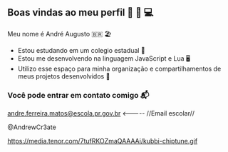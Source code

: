 ## Boas vindas ao meu perfil 👋 💜 💻

Meu nome é André Augusto 🇧🇷 🏖️

- Estou estudando em um colegio estadual 🏫
- Estou me desenvolvendo na linguagem JavaScript e Lua 🖥️
- Utilizo esse espaço para minha organização e compartilhamentos de meus projetos desenvolvidos 📝

### Você pode entrar em contato comigo 📬

andre.ferreira.matos@escola.pr.gov.br <----- //Email escolar//
                
@AndrewCr3ate

![]()https://media.tenor.com/7tufRKOZmaQAAAAi/kubbi-chiptune.gif
